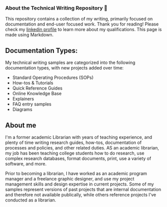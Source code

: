 ### About the Technical Writing Repository 👋

This repository contains a collection of my writing, primarily focused on documentation and end-user focused work. Thank you for reading! Please check my [linkedin profile](https://www.linkedin.com/in/shelley-carr-squid) to learn more about my qualifications. This page is made using Markdown.
<!--
**Bibliosquid/bibliosquid** is a ✨ _special_ ✨ repository because its `README.md` (this file) appears on your GitHub profile. -->

## Documentation Types:

My technical writing samples are categorized into the following documentation types, with new projects added over time:

- Standard Operating Procedures (SOPs)
- How-tos & Tutorials
- Quick Reference Guides
- Online Knowledge Base
- Explainers
- FAQ entry samples
- Diagrams

## About me

I'm a former academic Librarian with years of teaching experience, and plenty of time writing research guides, how-tos, documentation of processes and policies, and other related duties. AS an academic librarian, my job has been teaching college students how to do research, use complex research databases, format documents, print, use a variety of software, and more.

Prior to becoming a librarian, I have worked as an academic program manager and a freelance graphic designer, and use my project management skills and design expertise in current projects. Some of my samples represent versions of past projects that are internal documentation and therefore not available publically, while others reference projects I've conducted as a librarian. 



